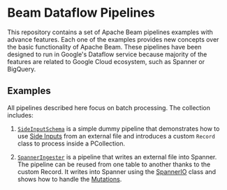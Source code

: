 # Beam Dataflow Pipelines

This repository contains a set of Apache Beam pipelines examples with advance features. Each one of the examples
provides new concepts over the basic functionality of Apache Beam. These pipelines have been designed to run
in Google's Dataflow service because majority of the features are related to Google Cloud ecosystem, such as Spanner or
BigQuery.

## Examples

All pipelines described here focus on batch processing. The collection includes:

1. [`SideInputSchema`](https://github.com/Qnubo-Tech/beam-dataflow/blob/master/src/main/java/pipelines/SideInputSchema.java)
is a simple dummy pipeline that demonstrates how to use [Side Inputs](https://beam.apache.org/documentation/patterns/side-inputs/)
from an external file and introduces a custom `Record` class to process inside a PCollection.

2. [`SpannerIngester`](https://github.com/Qnubo-Tech/beam-dataflow/blob/master/src/main/java/pipelines/SpannerIngester.java)
is a pipeline that writes an external file into Spanner. The pipeline can be reused from one table to another thanks to the
custom Record. It writes into Spanner using the [SpannerIO](https://beam.apache.org/releases/javadoc/2.19.0/org/apache/beam/sdk/io/gcp/spanner/SpannerIO.html)
class and shows how to handle the [Mutations](https://www.javadoc.io/doc/com.google.cloud/google-cloud-spanner/latest/com/google/cloud/spanner/Mutation.html).